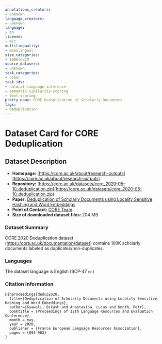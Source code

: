 ```yaml
---
annotations_creators:
- unknown
language_creators:
- unknown
language:
- en
license:
- mit
multilinguality:
- monolingual
size_categories:
- 100K<n<1M
source_datasets:
- unknown
task_categories:
- other
task_ids:
- natural-language-inference
- semantic-similarity-scoring
- text-scoring
pretty_name: CORE Deduplication of Scholarly Documents
tags:
- deduplication
---
```


# Dataset Card for CORE Deduplication

## Dataset Description

- **Homepage:** [https://core.ac.uk/about/research-outputs](https://core.ac.uk/about/research-outputs)
- **Repository:** [https://core.ac.uk/datasets/core_2020-05-10_deduplication.zip](https://core.ac.uk/datasets/core_2020-05-10_deduplication.zip)
- **Paper:** [Deduplication of Scholarly Documents using Locality Sensitive Hashing and Word Embeddings](http://oro.open.ac.uk/id/eprint/70519)
- **Point of Contact:** [CORE Team](https://core.ac.uk/about#contact)
- **Size of downloaded dataset files:** 204 MB

### Dataset Summary

CORE 2020 Deduplication dataset (https://core.ac.uk/documentation/dataset) contains 100K scholarly documents labeled as duplicates/non-duplicates.

### Languages

The dataset language is English (BCP-47 `en`)

### Citation Information

```
@inproceedings{dedup2020,
  title={Deduplication of Scholarly Documents using Locality Sensitive Hashing and Word Embeddings},
  author={Gyawali, Bikash and Anastasiou, Lucas and Knoth, Petr},
  booktitle = {Proceedings of 12th Language Resources and Evaluation Conference},
  month = may,
  year = 2020,
  publisher = {France European Language Resources Association},
  pages = {894-903}
}
```
